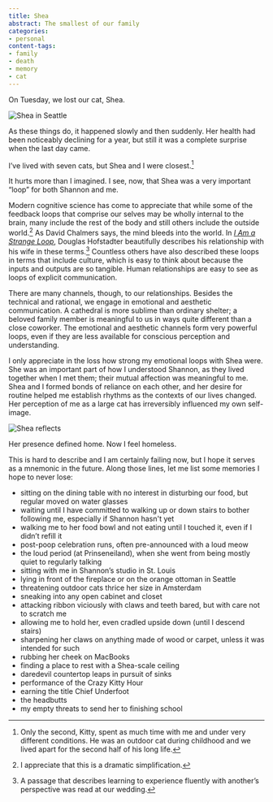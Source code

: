 ```yaml
---
title: Shea
abstract: The smallest of our family
categories:
- personal
content-tags:
- family
- death
- memory
- cat
---
```


On Tuesday, we lost our cat, Shea.

![Shea in Seattle](/media/2017-01-26-shea/shea-planter.jpg)

As these things do, it happened slowly and then suddenly. Her health had been noticeably declining for a year, but still it was a complete surprise when the last day came.

I’ve lived with seven cats, but Shea and I were closest.[^kitty]

[^kitty]: Only the second, Kitty, spent as much time with me and under very different conditions. He was an outdoor cat during childhood and we lived apart for the second half of his long life.

It hurts more than I imagined. I see, now, that Shea was a very important “loop” for both Shannon and me.

Modern cognitive science has come to appreciate that while some of the feedback loops that comprise our selves may be wholly internal to the brain, many include the rest of the body and still others include the outside world.[^loop] As David Chalmers says, the mind bleeds into the world. In _[I Am a Strange Loop](https://www.goodreads.com/book/show/2666176.I_Am_a_Strange_Loop)_, Douglas Hofstadter beautifully describes his relationship with his wife in these terms.[^strange] Countless others have also described these loops in terms that include culture, which is easy to think about because the inputs and outputs are so tangible. Human relationships are easy to see as loops of explicit communication.

[^loop]: I appreciate that this is a dramatic simplification.
[^strange]: A passage that describes learning to experience fluently with another’s perspective was read at our wedding.

There are many channels, though, to our relationships. Besides the technical and rational, we engage in emotional and aesthetic communication. A cathedral is more sublime than ordinary shelter; a beloved family member is meaningful to us in ways quite different than a close coworker. The emotional and aesthetic channels form very powerful loops, even if they are less available for conscious perception and understanding.

I only appreciate in the loss how strong my emotional loops with Shea were. She was an important part of how I understood Shannon, as they lived together when I met them; their mutual affection was meaningful to me. Shea and I formed bonds of reliance on each other, and her desire for routine helped me establish rhythms as the contexts of our lives changed. Her perception of me as a large cat has irreversibly influenced my own self-image.

![Shea reflects](/media/2017-01-26-shea/shea-mirror.jpg)

Her presence defined home. Now I feel homeless.

This is hard to describe and I am certainly failing now, but I hope it serves as a mnemonic in the future. Along those lines, let me list some memories I hope to never lose:

- sitting on the dining table with no interest in disturbing our food, but regular moved on water glasses
- waiting until I have committed to walking up or down stairs to bother following me, especially if Shannon hasn't yet
- walking me to her food bowl and not eating until I touched it, even if I didn’t refill it
- post-poop celebration runs, often pre-announced with a loud meow
- the loud period (at Prinseneiland), when she went from being mostly quiet to regularly talking
- sitting with me in Shannon’s studio in St. Louis
- lying in front of the fireplace or on the orange ottoman in Seattle
- threatening outdoor cats thrice her size in Amsterdam
- sneaking into any open cabinet and closet
- attacking ribbon viciously with claws and teeth bared, but with care not to scratch me
- allowing me to hold her, even cradled upside down (until I descend stairs)
- sharpening her claws on anything made of wood or carpet, unless it was intended for such
- rubbing her cheek on MacBooks
- finding a place to rest with a Shea-scale ceiling
- daredevil countertop leaps in pursuit of sinks
- performance of the Crazy Kitty Hour
- earning the title Chief Underfoot
- the headbutts
- my empty threats to send her to finishing school
